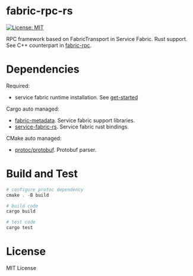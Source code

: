 # fabric-rpc-rs
[![License: MIT](https://img.shields.io/badge/License-MIT-yellow.svg)](https://raw.githubusercontent.com/youyuanwu/fabric-rpc-rs/main/LICENSE)

RPC framework based on FabricTransport in Service Fabric. Rust support.
See C++ counterpart in [fabric-rpc](https://github.com/youyuanwu/fabric-rpc).

# Dependencies
Required:
* service fabric runtime installation. See [get-started](https://learn.microsoft.com/en-us/azure/service-fabric/service-fabric-get-started)

Cargo auto managed:
* [fabric-metadata](https://github.com/youyuanwu/fabric-metadata). Service fabric support libraries.
* [service-fabric-rs](https://github.com/youyuanwu/service-fabric-rs). Service fabric rust bindings.

CMake auto managed:
* [protoc/protobuf](https://github.com/protocolbuffers/protobuf). Protobuf parser.

# Build and Test
```ps1
# configure protoc dependency
cmake . -B build

# build code
cargo build

# test code
cargo test
```

# License
MIT License